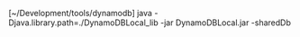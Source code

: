 

[~/Development/tools/dynamodb] java -Djava.library.path=./DynamoDBLocal_lib -jar DynamoDBLocal.jar -sharedDb
